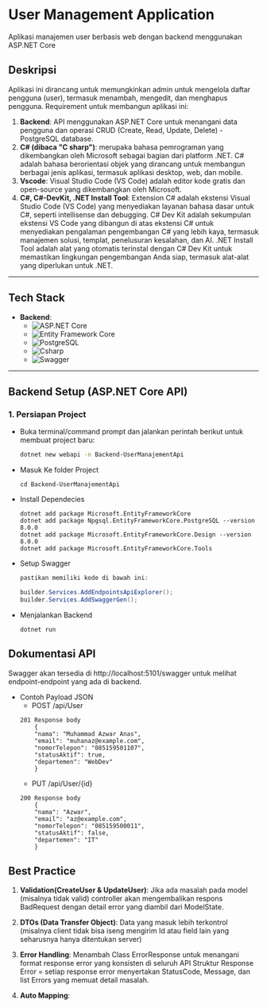 # User Management Application

Aplikasi manajemen user berbasis web dengan backend menggunakan ASP.NET Core

## Deskripsi

Aplikasi ini dirancang untuk memungkinkan admin untuk mengelola daftar pengguna (user), termasuk menambah, mengedit, dan menghapus pengguna. Requirement untuk membangun aplikasi ini:

1. **Backend**: API menggunakan ASP.NET Core untuk menangani data pengguna dan operasi CRUD (Create, Read, Update, Delete) - PostgreSQL database.
2. **C# (dibaca "C sharp")**: merupaka bahasa pemrograman yang dikembangkan oleh Microsoft sebagai bagian dari platform .NET. C# adalah bahasa berorientasi objek yang dirancang untuk membangun berbagai jenis aplikasi, termasuk aplikasi desktop, web, dan mobile.
3. **Vscode**: Visual Studio Code (VS Code) adalah editor kode gratis dan open-source yang dikembangkan oleh Microsoft.
4. **C#, C#-DevKit, .NET Install Tool**: Extension C# adalah ekstensi Visual Studio Code (VS Code) yang menyediakan layanan bahasa dasar untuk C#, seperti intellisense dan debugging.  C# Dev Kit adalah sekumpulan ekstensi VS Code yang dibangun di atas ekstensi C# untuk menyediakan pengalaman pengembangan C# yang lebih kaya, termasuk manajemen solusi, templat, penelusuran kesalahan, dan AI. .NET Install Tool adalah alat yang otomatis terinstal dengan C# Dev Kit untuk memastikan lingkungan pengembangan Anda siap, termasuk alat-alat yang diperlukan untuk .NET. 
---

## Tech Stack

- **Backend**: 
  - ![ASP.NET Core](https://img.shields.io/badge/ASP.NET_Core-5C2D91?style=flat&logo=.net&logoColor=white)
  - ![Entity Framework Core](https://img.shields.io/badge/Entity_Framework_Core-9B4D96?style=flat&logo=dotnet&logoColor=white)
  - ![PostgreSQL](https://img.shields.io/badge/PostgreSQL-316192?style=for-the-badge&logo=postgresql&logoColor=white)
  - ![Csharp](https://img.shields.io/badge/C%23-239120?style=for-the-badge&logo=csharp&logoColor=white)
  - ![Swagger](https://img.shields.io/badge/Swagger-85EA2D?style=for-the-badge&logo=Swagger&logoColor=white)

---

## Backend Setup (ASP.NET Core API)

### 1. Persiapan Project
- Buka terminal/command prompt dan jalankan perintah berikut untuk membuat project baru:
  ```bash
  dotnet new webapi -n Backend-UserManajementApi

- Masuk Ke folder Project
    ```
    cd Backend-UserManajementApi

- Install Dependecies
    ```
    dotnet add package Microsoft.EntityFrameworkCore
    dotnet add package Npgsql.EntityFrameworkCore.PostgreSQL --version 8.0.0
    dotnet add package Microsoft.EntityFrameworkCore.Design --version 8.0.0
    dotnet add package Microsoft.EntityFrameworkCore.Tools

- Setup Swagger
    ```csharp
    pastikan memiliki kode di bawah ini:

    builder.Services.AddEndpointsApiExplorer();
    builder.Services.AddSwaggerGen();


- Menjalankan Backend
    ```
    dotnet run

## Dokumentasi API

Swagger akan tersedia di http://localhost:5101/swagger untuk melihat endpoint-endpoint yang ada di backend.

- Contoh Payload JSON    
    - POST /api/User
    ```
    201 Response body  
        {
        "nama": "Muhammad Azwar Anas",
        "email": "muhanaz@example.com",
        "nomorTelepon": "085159501107",
        "statusAktif": true,
        "departemen": "WebDev"
        }
    ```
    - PUT /api/User/{id}
    ```
    200 Response body
        {
        "nama": "Azwar",
        "email": "az@example.com",
        "nomorTelepon": "085159500011",
        "statusAktif": false,
        "departemen": "IT"
        }    
    ```
## Best Practice
1. **Validation(CreateUser & UpdateUser)**: Jika ada masalah pada model (misalnya tidak valid) controller akan mengembalikan respons BadRequest dengan detail error yang diambil dari ModelState.

2. **DTOs (Data Transfer Object)**: Data yang masuk lebih terkontrol (misalnya client tidak bisa iseng mengirim Id atau field lain yang seharusnya hanya ditentukan server)

3. **Error Handling**: Menambah Class ErrorResponse untuk menangani format response error yang konsisten di seluruh API
Struktur Response Error = setiap response error menyertakan StatusCode, Message, dan list Errors yang memuat detail masalah.

4. **Auto Mapping**: 
